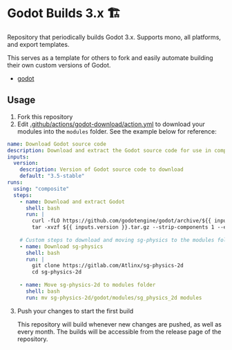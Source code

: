 # Godot Builds 3.x 🏗️

Repository that periodically builds Godot 3.x. Supports mono, all platforms, and export templates.

This serves as a template for others to fork and easily automate building their own custom versions of Godot.

- [godot](https://github.com/godotengine/godot)

## Usage

1. Fork this repository
2. Edit [.github/actions/godot-download/action.yml](.github/actions/godot-download/action.yml) to download your modules into the `modules` folder. See the example below for reference:

```yaml
name: Download Godot source code
description: Download and extract the Godot source code for use in compiling
inputs:
  version:
    description: Version of Godot source code to download
    default: "3.5-stable"
runs:
  using: "composite"
  steps:
    - name: Download and extract Godot
      shell: bash
      run: |
        curl -fLO https://github.com/godotengine/godot/archive/${{ inputs.version }}.tar.gz
        tar -xvzf ${{ inputs.version }}.tar.gz --strip-components 1 --exclude=".github"
    
    # Custom steps to download and moving sg-physics to the modules folder. 
    - name: Download sg-physics
      shell: bash
      run: |
        git clone https://gitlab.com/Atlinx/sg-physics-2d
        cd sg-physics-2d
    
    - name: Move sg-physics-2d to modules folder
      shell: bash
      run: mv sg-physics-2d/godot/modules/sg_physics_2d modules
```

3. Push your changes to start the first build

	This repository will build whenever new changes are pushed, as well as every month. The builds will be  accessible from the release page of the repository.